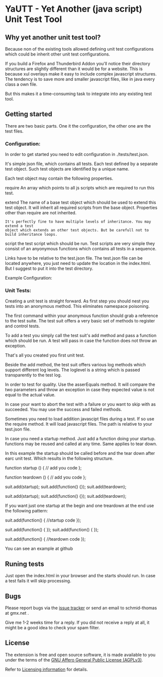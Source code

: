 # YaUTT - Yet Another (java script) Unit Test Tool

## Why yet another unit test tool?

Because non of the existing tools allowed defining unit test configurations which 
could be inherit other unit test configurations.

If you build a Firefox and Thunderbird Addon you'll notice their directory structures are
slightly different than it would be for a website. This is because xul overlays make it
easy to include complex javascript structures. The tendency is to save more and smaller
javascript files, like in java every class a own file. 

But this makes it a time-consuming task to integrate into any existing test tool.

## Getting started

There are two basic parts. One it the configuration, the other one are the test files.

### Configuration:

In order to get started you need to edit configuration in ./tests/test.json. 

It's simple json file, which contains all tests. Each test defined by a separate test object.
Such test objects are identified by a unique name.

Each test object may contain the following properties.
 
  require
    An array which points to all js scripts which are required to run this test. 

  extend 
    The name of a base test object which should be used to extend this test object. 
    It will inherit all required scripts from the base object. Properties other than
    require are not inherited.   
    
    It's perfectly fine to have multiple levels of inheritance. You may extend a test 
    object which extends an other test objects. But be carefull not to build inheritance loops.
    
  script
    the test script which should be run. Test scripts are very simple they consist of an anyonymous
    functions which contains all tests in a sequence.
    
Links have to be relative to the test.json file. The test.json file can be located anywhere, you 
just need to update the location in the index.html. But I suggest to put it into the test directory.
 
Example Configuration:


### Unit Tests:
  
Creating a unit test is straight forward. As first step you should nest you tests into an anonymous method.
This eliminates namespace poisoning.

The first command within your anonymous function should grab a reference to the test suite.
The test suit offers a very basic set of methods to register and control tests.

To add a test you simply call the test suit's add method and pass a function which should be run.
A test will pass in case the function does not throw an exception.

That's all you created you first unit test.

Beside the add method, the test suit offers various log methods which support different log levels.
The loglevel is a string which is passed transparently to the test log.

In order to test for quality. Use the asserEquals method. It will compare the two parameters and
throw an exception in case they expected value is not equal to the actual value.

In case your want to abort the test with a failure or you want to skip with as succeeded. You may use
the success and failed methods. 

Sometimes you need to load addition javascipt files during a test. If so use the require method.
It will load javascript files. The path is relative to your test.json file.

In case you need a startup method. Just add a function doing your startup. functions may be reused 
and called at any time. Same applies to tear down.

In this example the startup should be called before and the tear down after earc unit test.
Which results in the following structure.

function startup () {
  // add you code 
};

function teardown () {
  // add you code 
};


suit.add(startup);
suit.add(function() {});
suit.add(teardown);

suit.add(startup);
suit.add(function() {});
suit.add(teardown);


If you want just one startup at the begin and one treardown at the end use the following pattern:

suit.add(function() { //startup code });

suit.add(function() { });
suit.add(function() { });

suit.add(function() { //teardown code });

You can see an example at github
 
## Runing tests

Just open the index.html in your browser and the starts should run. In case a test fails it will
skip processing.


## Bugs

Please report bugs via the [issue tracker](https://github.com/thsmi/YaUTT/issues) 
or send an email to schmid-thomas at gmx.net . 

Give me 1-2 weeks time for a reply. If you did not receive a reply at all, it 
might be a good idea to check your spam filter. 

## License

The extension is free and open source software, it is made available to you 
under the terms of the [GNU Affero General Public License (AGPLv3)](http://www.fsf.org/licensing/licenses/agpl-3.0.html).

Refer to [Licensing information](https://github.com/thsmi/YaUTT/blob/master/LICENSE.md) for details.

